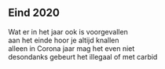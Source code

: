 ---
---

## Eind 2020

Wat er in het jaar ook is voorgevallen \
aan het einde hoor je altijd knallen \
alleen in Corona jaar mag het even niet \
desondanks gebeurt het illegaal of met carbid 
